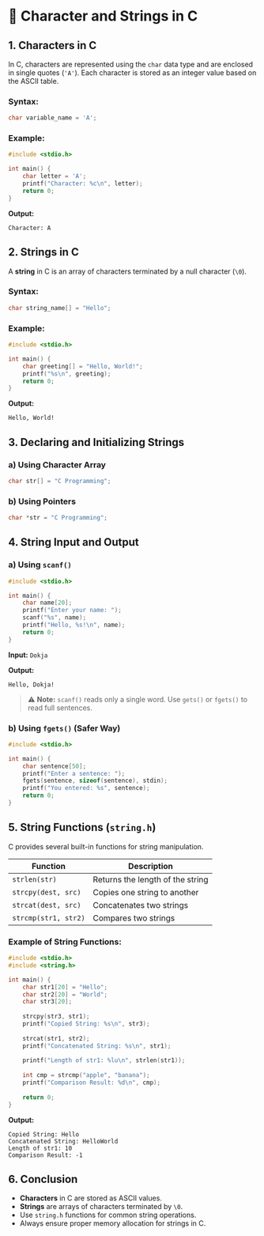 # 📌 Character and Strings in C

## 1. Characters in C
In C, characters are represented using the `char` data type and are enclosed in single quotes (`'A'`). Each character is stored as an integer value based on the ASCII table.

### Syntax:
```c
char variable_name = 'A';
```

### Example:
```c
#include <stdio.h>

int main() {
    char letter = 'A';
    printf("Character: %c\n", letter);
    return 0;
}
```

**Output:**
```
Character: A
```

## 2. Strings in C
A **string** in C is an array of characters terminated by a null character (`\0`).

### Syntax:
```c
char string_name[] = "Hello";
```

### Example:
```c
#include <stdio.h>

int main() {
    char greeting[] = "Hello, World!";
    printf("%s\n", greeting);
    return 0;
}
```

**Output:**
```
Hello, World!
```

## 3. Declaring and Initializing Strings
### a) Using Character Array
```c
char str[] = "C Programming";
```
### b) Using Pointers
```c
char *str = "C Programming";
```

## 4. String Input and Output
### a) Using `scanf()`
```c
#include <stdio.h>

int main() {
    char name[20];
    printf("Enter your name: ");
    scanf("%s", name);
    printf("Hello, %s!\n", name);
    return 0;
}
```
**Input:** `Dokja`

**Output:**
```
Hello, Dokja!
```

> ⚠ **Note:** `scanf()` reads only a single word. Use `gets()` or `fgets()` to read full sentences.

### b) Using `fgets()` (Safer Way)
```c
#include <stdio.h>

int main() {
    char sentence[50];
    printf("Enter a sentence: ");
    fgets(sentence, sizeof(sentence), stdin);
    printf("You entered: %s", sentence);
    return 0;
}
```

## 5. String Functions (`string.h`)
C provides several built-in functions for string manipulation.

| Function | Description |
|----------|-------------|
| `strlen(str)` | Returns the length of the string |
| `strcpy(dest, src)` | Copies one string to another |
| `strcat(dest, src)` | Concatenates two strings |
| `strcmp(str1, str2)` | Compares two strings |

### Example of String Functions:
```c
#include <stdio.h>
#include <string.h>

int main() {
    char str1[20] = "Hello";
    char str2[20] = "World";
    char str3[20];
    
    strcpy(str3, str1);
    printf("Copied String: %s\n", str3);
    
    strcat(str1, str2);
    printf("Concatenated String: %s\n", str1);
    
    printf("Length of str1: %lu\n", strlen(str1));
    
    int cmp = strcmp("apple", "banana");
    printf("Comparison Result: %d\n", cmp);
    
    return 0;
}
```

**Output:**
```
Copied String: Hello
Concatenated String: HelloWorld
Length of str1: 10
Comparison Result: -1
```

## 6. Conclusion
- **Characters** in C are stored as ASCII values.
- **Strings** are arrays of characters terminated by `\0`.
- Use `string.h` functions for common string operations.
- Always ensure proper memory allocation for strings in C.
